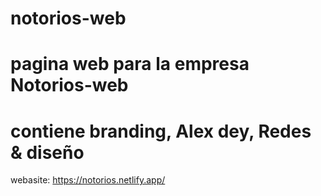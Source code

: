 # notorios-web
# pagina web para la empresa Notorios-web
# contiene branding, Alex dey, Redes & diseño

webasite:
https://notorios.netlify.app/
